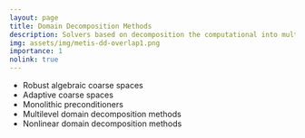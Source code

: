 ```yaml
---
layout: page
title: Domain Decomposition Methods
description: Solvers based on decomposition the computational into multiple nonoverlapping or overlapping subdomains.
img: assets/img/metis-dd-overlap1.png
importance: 1
nolink: true
---
```


+ Robust algebraic coarse spaces
+ Adaptive coarse spaces
+ Monolithic preconditioners
+ Multilevel domain decomposition methods
+ Nonlinear domain decomposition methods
